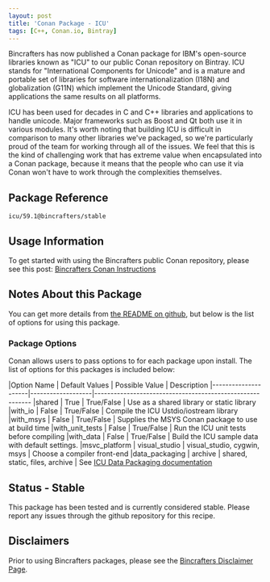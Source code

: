 ```yaml
---
layout: post
title: 'Conan Package - ICU'
tags: [C++, Conan.io, Bintray]
---
```


Bincrafters has now published a Conan package for IBM's open-source libraries known as "ICU" to our public Conan repository on Bintray. ICU stands for "International Components for Unicode" and is a mature and portable set of libraries for software internationalization (I18N) and globalization (G11N) which implement the Unicode Standard, giving applications the same results on all platforms.

ICU has been used for decades in C and C++ libraries and applications to handle unicode.  Major frameworks such as Boost and Qt both use it in various modules.  It's worth noting that building ICU is difficult in comparison to many other libraries we've packaged, so we're particularly proud of the team for working through all of the issues.  We feel that this is the kind of challenging work that has extreme value when encapsulated into a Conan package, because it means that the people who can use it via Conan won't have to work through the complexities themselves. 

## Package Reference

    icu/59.1@bincrafters/stable
    
## Usage Information  

To get started with using the Bincrafters public Conan repository, please see this post:
[Bincrafters Conan Instructions](https://bincrafters.github.io/2017/06/06/using-bincrafters-conan-repository)

## Notes About this Package 

You can get more details from [the README on github](https://github.com/bincrafters/conan-icu), but below is the list of options for using this package. 

### Package Options
Conan allows users to pass options to for each package upon install. The list of options for this packages is included below: 

|Option Name		 | Default Values   | Possible Value                      | Description
|---------------------|-------------------|----------------------------------------------------------
|shared					 | True                  | True/False                            | Use as a shared library or static library
|with_io				 | False                 | True/False                            | Compile the ICU Ustdio/iostream library
|with_msys			 | False                 | True/False                            | Supplies the MSYS Conan package to use at build time
|with_unit_tests	 | False                 | True/False                            | Run the ICU unit tests before compiling
|with_data			 | False                 | True/False                            | Build the ICU sample data with default settings. 
|msvc_platform	 | visual_studio     | visual_studio, cygwin, msys  | Choose a compiler front-end
|data_packaging	 | archive             | shared, static, files, archive   | See [ICU Data Packaging documentation](http://userguide.icu-project.org/packaging)


## Status - Stable
This package has been tested and is currently considered stable.  Please report any issues through the github repository for this recipe. 

## Disclaimers
Prior to using Bincrafters packages, please see the [Bincrafters Disclaimer Page](https://bincrafters.github.io/2017/05/01/bincrafters-package-disclaimers/). 